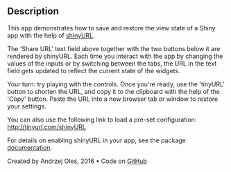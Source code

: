 ## Description

This app demonstrates how to save and restore the view state of a Shiny app with the help of [shinyURL](https://github.com/aoles/shinyURL).

The 'Share URL' text field above together with the two buttons below it are rendered by shinyURL. Each time you interact with the app by changing the values of the inputs or by switching between the tabs, the URL in the text field gets updated to reflect the current state of the widgets.

Your turn: try playing with the controls. Once you're ready, use the 'tinyURL' button to shorten the URL, and copy it to the clipboard with the help of the 'Copy' button. Paste the URL into a new browser tab or window to restore your settings.

You can also use the following link to load a pre-set configuration: http://tinyurl.com/shinyURL

For details on enabling shinyURL in your app, see the package [documentation](https://github.com/aoles/shinyURL/blob/master/README.md).

Created by Andrzej Oleś, 2016 &bull; Code on [GitHub](https://github.com/aoles/shinyURL/blob/master/inst/examples/showcase)
